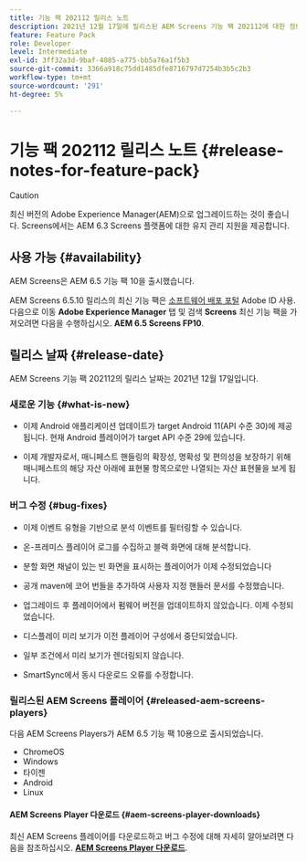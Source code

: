 ```yaml
---
title: 기능 팩 202112 릴리스 노트
description: 2021년 12월 17일에 릴리스된 AEM Screens 기능 팩 202112에 대한 정보를 보려면 이 페이지를 따르십시오.
feature: Feature Pack
role: Developer
level: Intermediate
exl-id: 3ff32a3d-9baf-4085-a775-bb5a76a1f5b3
source-git-commit: 3366a918c75dd1485dfe8716797d7254b3b5c2b3
workflow-type: tm+mt
source-wordcount: '291'
ht-degree: 5%

---
```


# 기능 팩 202112 릴리스 노트 {#release-notes-for-feature-pack}

>[!CAUTION]
>최신 버전의 Adobe Experience Manager(AEM)으로 업그레이드하는 것이 좋습니다. Screens에서는 AEM 6.3 Screens 플랫폼에 대한 유지 관리 지원을 제공합니다.

## 사용 가능 {#availability}

AEM Screens은 AEM 6.5 기능 팩 10을 출시했습니다.

AEM Screens 6.5.10 릴리스의 최신 기능 팩은 [소프트웨어 배포 포털](https://experience.adobe.com/#/downloads/content/software-distribution/en/aem.html) Adobe ID 사용. 다음으로 이동 **Adobe Experience Manager** 탭 및 검색 **Screens** 최신 기능 팩을 가져오려면 다음을 수행하십시오. **AEM 6.5 Screens FP10**.

## 릴리스 날짜 {#release-date}

AEM Screens 기능 팩 202112의 릴리스 날짜는 2021년 12월 17일입니다.

### 새로운 기능 {#what-is-new}

* 이제 Android 애플리케이션 업데이트가 target Android 11(API 수준 30)에 제공됩니다. 현재 Android 플레이어가 target API 수준 29에 있습니다.

* 이제 개발자로서, 매니페스트 핸들링의 확장성, 명확성 및 편의성을 보장하기 위해 매니페스트의 해당 자산 아래에 표현물 항목으로만 나열되는 자산 표현물을 보게 됩니다.

### 버그 수정 {#bug-fixes}

* 이제 이벤트 유형을 기반으로 분석 이벤트를 필터링할 수 있습니다.

* 온-프레미스 플레이어 로그를 수집하고 블랙 화면에 대해 분석합니다.

* 분할 화면 채널이 있는 빈 화면을 표시하는 플레이어가 이제 수정되었습니다

* 공개 maven에 코어 번들을 추가하여 사용자 지정 핸들러 문서를 수정했습니다.

* 업그레이드 후 플레이어에서 펌웨어 버전을 업데이트하지 않았습니다. 이제 수정되었습니다.

* 디스플레이 미리 보기가 이전 플레이어 구성에서 중단되었습니다.

* 일부 조건에서 미리 보기가 렌더링되지 않습니다.

* SmartSync에서 동시 다운로드 오류를 수정합니다.

### 릴리스된 AEM Screens 플레이어 {#released-aem-screens-players}

다음 AEM Screens Players가 AEM 6.5 기능 팩 10용으로 출시되었습니다.

* ChromeOS
* Windows
* 타이젠
* Android
* Linux

#### AEM Screens Player 다운로드  {#aem-screens-player-downloads}

최신 AEM Screens 플레이어를 다운로드하고 버그 수정에 대해 자세히 알아보려면 다음을 참조하십시오. **[AEM Screens Player 다운로드](https://download.macromedia.com/screens/index.html)**.
